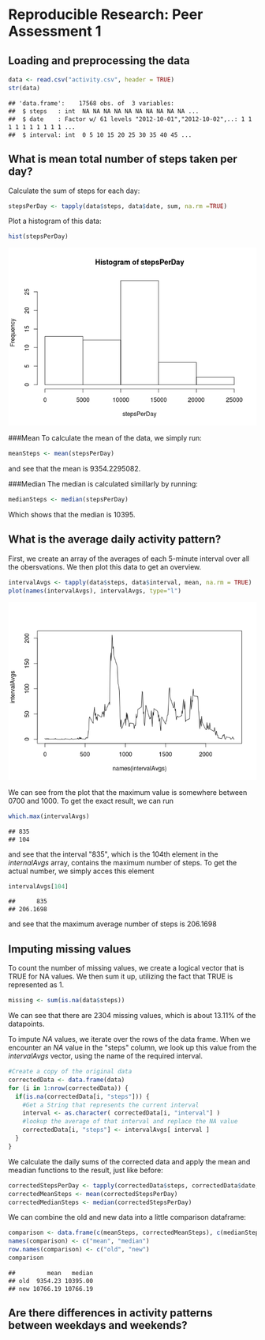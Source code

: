 # Reproducible Research: Peer Assessment 1


## Loading and preprocessing the data

```r
data <- read.csv("activity.csv", header = TRUE)
str(data)
```

```
## 'data.frame':	17568 obs. of  3 variables:
##  $ steps   : int  NA NA NA NA NA NA NA NA NA NA ...
##  $ date    : Factor w/ 61 levels "2012-10-01","2012-10-02",..: 1 1 1 1 1 1 1 1 1 1 ...
##  $ interval: int  0 5 10 15 20 25 30 35 40 45 ...
```


## What is mean total number of steps taken per day?

Calculate the sum of steps for each day:

```r
stepsPerDay <- tapply(data$steps, data$date, sum, na.rm =TRUE)
```

Plot a histogram of this data:


```r
hist(stepsPerDay)
```

![](PA1_template_files/figure-html/unnamed-chunk-3-1.png) 

###Mean
To calculate the mean of the data, we simply run:

```r
meanSteps <- mean(stepsPerDay)
```
and see that the mean is 9354.2295082.  

###Median
The median is calculated simillarly by running:

```r
medianSteps <- median(stepsPerDay)
```

Which shows that the median is 10395.

## What is the average daily activity pattern?
First, we create an array of the averages of each 5-minute interval
over all the obersvations.
We then plot this data to get an overview.


```r
intervalAvgs <- tapply(data$steps, data$interval, mean, na.rm = TRUE)
plot(names(intervalAvgs), intervalAvgs, type="l")
```

![](PA1_template_files/figure-html/unnamed-chunk-6-1.png) 

We can see from the plot that the maximum value is somewhere between 0700 and 1000.
To get the exact result, we can run


```r
which.max(intervalAvgs)
```

```
## 835 
## 104
```
and see that the interval "835", which is the 104th element in the *internalAvgs* array,
contains the maximum number of steps.
To get the actual number, we simply acces this element

```r
intervalAvgs[104]
```

```
##      835 
## 206.1698
```
and see that the maximum average number of steps is 206.1698


## Imputing missing values
To count the number of missing values, we create a logical vector that is TRUE for NA values.
We then sum it up, utilizing the fact that TRUE is represented as 1.

```r
missing <- sum(is.na(data$steps))
```
We can see that there are 2304 missing values, which is about 13.11% of the datapoints.

To impute *NA* values, we iterate over the rows of the data frame.
When we encounter an *NA* value in the "steps" column, we look up this value
from the *intervalAvgs* vector, using the name of the required interval.

```r
#Create a copy of the original data
correctedData <- data.frame(data)
for (i in 1:nrow(correctedData)) {
  if(is.na(correctedData[i, "steps"])) {
    #Get a String that represents the current interval
    interval <- as.character( correctedData[i, "interval"] )
    #lookup the average of that interval and replace the NA value 
    correctedData[i, "steps"] <- intervalAvgs[ interval ]
  }
}
```

We calculate the daily sums of the corrected data and apply the mean and meadian functions to
the result, just like before:

```r
correctedStepsPerDay <- tapply(correctedData$steps, correctedData$date, sum, na.rm = TRUE)
correctedMeanSteps <- mean(correctedStepsPerDay)
correctedMedianSteps <- median(correctedStepsPerDay) 
```
We can combine the old and new data into a little comparison dataframe:

```r
comparison <- data.frame(c(meanSteps, correctedMeanSteps), c(medianSteps, correctedMedianSteps))
names(comparison) <- c("mean", "median")
row.names(comparison) <- c("old", "new")
comparison
```

```
##         mean   median
## old  9354.23 10395.00
## new 10766.19 10766.19
```




## Are there differences in activity patterns between weekdays and weekends?
